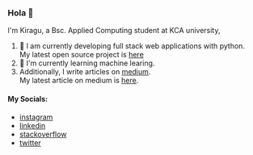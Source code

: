 ### Hola 👋
I'm Kiragu, 
a Bsc. Applied Computing student at KCA university,

1. 🔭 I am currently developing full stack web applications with python.  
   My latest open source project is [here](https://github.com/SamuelKiragu/Saidia)
2. 🌱 I'm currently learning machine learing.
3. Additionally, I write articles on [medium](kiragu.medium.com).  
   My latest article on medium is [here](https://kiragu.medium.com/using-curl-to-test-django-views-e19ca6d8b070).

#### My Socials:
* [instagram](instagram.com/k1ragu/)
* [linkedin](https://www.linkedin.com/in/samuel-kiragu/)
* [stackoverflow](https://stackoverflow.com/users/10934594/kiragu)
* [twitter](https://twitter.com/Kiragu12604793)



<!--
**SamuelKiragu/SamuelKiragu** is a ✨ _special_ ✨ repository because its `README.md` (this file) appears on your GitHub profile.

Here are some ideas to get you started:

- 🔭 I’m currently working on ...
- 🌱 I’m currently learning ...
- 👯 I’m looking to collaborate on ...
- 🤔 I’m looking for help with ...
- 💬 Ask me about ...
- 📫 How to reach me: ...
- 
- ⚡ Fun fact: ...
-->
